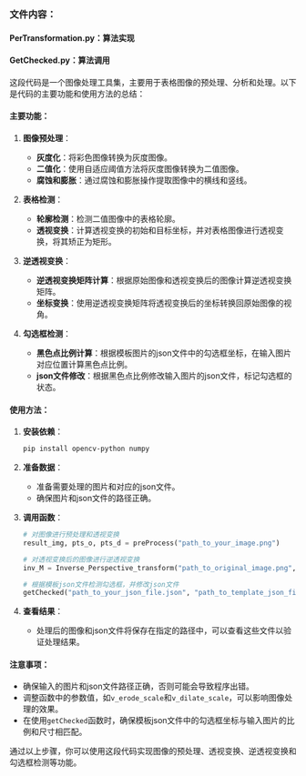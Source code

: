 ### 文件内容：
#### PerTransformation.py：算法实现
#### GetChecked.py：算法调用

这段代码是一个图像处理工具集，主要用于表格图像的预处理、分析和处理。以下是代码的主要功能和使用方法的总结：

#### 主要功能：

1. **图像预处理**：
   - **灰度化**：将彩色图像转换为灰度图像。
   - **二值化**：使用自适应阈值方法将灰度图像转换为二值图像。
   - **腐蚀和膨胀**：通过腐蚀和膨胀操作提取图像中的横线和竖线。

2. **表格检测**：
   - **轮廓检测**：检测二值图像中的表格轮廓。
   - **透视变换**：计算透视变换的初始和目标坐标，并对表格图像进行透视变换，将其矫正为矩形。

3. **逆透视变换**：
   - **逆透视变换矩阵计算**：根据原始图像和透视变换后的图像计算逆透视变换矩阵。
   - **坐标变换**：使用逆透视变换矩阵将透视变换后的坐标转换回原始图像的视角。

4. **勾选框检测**：
   - **黑色点比例计算**：根据模板图片的json文件中的勾选框坐标，在输入图片对应位置计算黑色点比例。
   - **json文件修改**：根据黑色点比例修改输入图片的json文件，标记勾选框的状态。

#### 使用方法：

1. **安装依赖**：
   ```bash
   pip install opencv-python numpy
   ```

2. **准备数据**：
   - 准备需要处理的图片和对应的json文件。
   - 确保图片和json文件的路径正确。

3. **调用函数**：
   ```python
   # 对图像进行预处理和透视变换
   result_img, pts_o, pts_d = preProcess("path_to_your_image.png")

   # 对透视变换后的图像进行逆透视变换
   inv_M = Inverse_Perspective_transform("path_to_original_image.png", pts_o, pts_d)

   # 根据模板json文件检测勾选框，并修改json文件
   getChecked("path_to_your_json_file.json", "path_to_template_json_file.json", "path_to_your_image.png", "path_to_template_image.png")
   ```

4. **查看结果**：
   - 处理后的图像和json文件将保存在指定的路径中，可以查看这些文件以验证处理结果。

#### 注意事项：

- 确保输入的图片和json文件路径正确，否则可能会导致程序出错。
- 调整函数中的参数值，如`v_erode_scale`和`v_dilate_scale`，可以影响图像处理的效果。
- 在使用`getChecked`函数时，确保模板json文件中的勾选框坐标与输入图片的比例和尺寸相匹配。

通过以上步骤，你可以使用这段代码实现图像的预处理、透视变换、逆透视变换和勾选框检测等功能。

